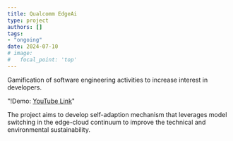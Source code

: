 ```yaml
---
title: Qualcomm EdgeAi
type: project
authors: []
tags:
- "ongoing"
date: 2024-07-10
# image:
#   focal_point: 'top'
---
```


Gamification of software engineering activities to increase interest in developers.

"!Demo: [YouTube Link](https://www.youtube.com/watch?v=IjgOBEQMFn8)"

<!--more-->

The project aims to develop self-adaption mechanism that leverages model switching in the edge-cloud continuum to improve the technical and environmental sustainability.